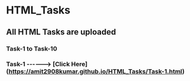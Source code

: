 # HTML_Tasks
## All HTML Tasks are uploaded
### Task-1 to Task-10
### Task-1 ------> [Click Here] (https://amit2908kumar.github.io/HTML_Tasks/Task-1.html) 
    
